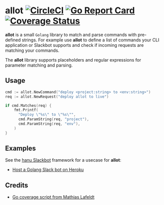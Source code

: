 # allot [![CircleCI](https://img.shields.io/circleci/project/sbstjn/allot.svg)](https://circleci.com/gh/sbstjn/allot) [![Go Report Card](https://goreportcard.com/badge/github.com/sbstjn/allot)](https://goreportcard.com/report/github.com/sbstjn/allot) [![Coverage Status](https://coveralls.io/repos/github/sbstjn/allot/badge.svg?branch=master)](https://coveralls.io/github/sbstjn/allot?branch=master)

**allot** is a small `Golang` library to match and parse commands with pre-defined strings. For example use **allot** to define a list of commands your CLI application or Slackbot supports and check if incoming requests are matching your commands.

The **allot** library supports placeholders and regular expressions for parameter matching and parsing.

## Usage

```go
cmd := allot.NewCommand("deploy <project:string> to <env:string>")
req := allot.NewRequest("deploy allot to live")

if cmd.Matches(req) {
    fmt.Printf(
      "Deploy \"%s\" to \"%s\"",
      cmd.ParamString(req, "project"),
      cmd.ParamString(req, "env"),
    )
}
```


## Examples

See the [hanu Slackbot](https://github.com/sbstjn/hanu) framework for a usecase for **allot**:

* [Host a Golang Slack bot on Heroku](https://sbstjn.com/host-golang-slackbot-on-heroku-with-hanu.html)

## Credits
 * [Go coverage script from Mathias Lafeldt](https://mlafeldt.github.io/blog/test-coverage-in-go/)
